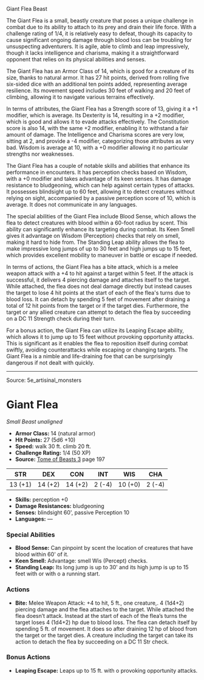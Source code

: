 <MonsterName/>Giant Flea</MonsterName>
<CreatureType/>Beast</CreatureType>

<summary>The Giant Flea is a small, beastly creature that poses a unique challenge in combat due to its ability to attach to its prey and drain their life force. With a challenge rating of 1/4, it is relatively easy to defeat, though its capacity to cause significant ongoing damage through blood loss can be troubling for unsuspecting adventurers. It is agile, able to climb and leap impressively, though it lacks intelligence and charisma, making it a straightforward opponent that relies on its physical abilities and senses.</summary>

<detail>

The Giant Flea has an Armor Class of 14, which is good for a creature of its size, thanks to natural armor. It has 27 hit points, derived from rolling five six-sided dice with an additional ten points added, representing average resilience. Its movement speed includes 30 feet of walking and 20 feet of climbing, allowing it to navigate various terrains effectively. 

In terms of attributes, the Giant Flea has a Strength score of 13, giving it a +1 modifier, which is average. Its Dexterity is 14, resulting in a +2 modifier, which is good and allows it to evade attacks effectively. The Constitution score is also 14, with the same +2 modifier, enabling it to withstand a fair amount of damage. The Intelligence and Charisma scores are very low, sitting at 2, and provide a -4 modifier, categorizing those attributes as very bad. Wisdom is average at 10, with a +0 modifier allowing it no particular strengths nor weaknesses.

The Giant Flea has a couple of notable skills and abilities that enhance its performance in encounters. It has perception checks based on Wisdom, with a +0 modifier and takes advantage of its keen senses. It has damage resistance to bludgeoning, which can help against certain types of attacks. It possesses blindsight up to 60 feet, allowing it to detect creatures without relying on sight, accompanied by a passive perception score of 10, which is average. It does not communicate in any languages.

The special abilities of the Giant Flea include Blood Sense, which allows the flea to detect creatures with blood within a 60-foot radius by scent. This ability can significantly enhance its targeting during combat. Its Keen Smell gives it advantage on Wisdom (Perception) checks that rely on smell, making it hard to hide from. The Standing Leap ability allows the flea to make impressive long jumps of up to 30 feet and high jumps up to 15 feet, which provides excellent mobility to maneuver in battle or escape if needed.

In terms of actions, the Giant Flea has a bite attack, which is a melee weapon attack with a +4 to hit against a target within 5 feet. If the attack is successful, it delivers 4 piercing damage and attaches itself to the target. While attached, the flea does not deal damage directly but instead causes the target to lose 4 hit points at the start of each of the flea's turns due to blood loss. It can detach by spending 5 feet of movement after draining a total of 12 hit points from the target or if the target dies. Furthermore, the target or any allied creature can attempt to detach the flea by succeeding on a DC 11 Strength check during their turn.

For a bonus action, the Giant Flea can utilize its Leaping Escape ability, which allows it to jump up to 15 feet without provoking opportunity attacks. This is significant as it enables the flea to reposition itself during combat swiftly, avoiding counterattacks while escaping or changing targets. The Giant Flea is a nimble and life-draining foe that can be surprisingly dangerous if not dealt with quickly.</detail>



---

Source: 5e_artisinal_monsters

# Giant Flea

*Small* *Beast* *unaligned*

- **Armor Class:** 14 (natural armor)
- **Hit Points:** 27 (5d6 +10)
- **Speed:** walk 30 ft. climb 20 ft.
- **Challenge Rating:** 1/4 (50 XP)
- **Source:** [Tome of Beasts 3](https://koboldpress.com/kpstore/product/tome-of-beasts-3-for-5th-edition/) page 197

| STR | DEX | CON | INT | WIS | CHA |
| --- | --- | --- | --- | --- | --- |
| 13 (+1) | 14 (+2) | 14 (+2) | 2 (-4) | 10 (+0) | 2 (-4) |

- **Skills:** perception +0
- **Damage Resistances:** bludgeoning
- **Senses:** blindsight 60', passive Perception 10
- **Languages:** —

### Special Abilities

- **Blood Sense:** Can pinpoint by scent the location of creatures that have blood within 60' of it.
- **Keen Smell:** Advantage: smell Wis (Percept) checks.
- **Standing Leap:** Its long jump is up to 30' and its high jump is up to 15 feet with or with o a running start.

### Actions

- **Bite:** Melee Weapon Attack: +4 to hit, 5 ft., one creature,. 4 (1d4+2) piercing damage and the flea attaches to the target. While attached the flea doesn’t attack. Instead at the start of each of the flea’s turns the target loses 4 (1d4+2) hp due to blood loss. The flea can detach itself by spending 5 ft. of movement. It does so after draining 12 hp of blood from the target or the target dies. A creature including the target can take its action to detach the flea by succeeding on a DC 11 Str check.

### Bonus Actions

- **Leaping Escape:** Leaps up to 15 ft. with o provoking opportunity attacks.




